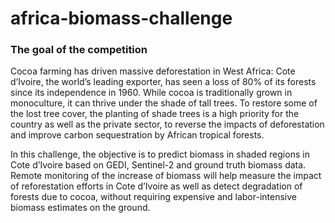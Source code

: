 # africa-biomass-challenge
### The goal of the competition
<p>
Cocoa farming has driven massive deforestation in West Africa: Cote d’Ivoire, the world’s leading exporter, has seen a loss of 80% of its forests since its independence in 1960. While cocoa is traditionally grown in monoculture, it can thrive under the shade of tall trees. To restore some of the lost tree cover, the planting of shade trees is a high priority for the country as well as the private sector, to reverse the impacts of deforestation and improve carbon sequestration by African tropical forests.

In this challenge, the objective is to predict biomass in shaded regions in Cote d’Ivoire based on GEDI, Sentinel-2 and ground truth biomass data. Remote monitoring of the increase of biomass will help measure the impact of reforestation efforts in Cote d’Ivoire as well as detect degradation of forests due to cocoa, without requiring expensive and labor-intensive biomass estimates on the ground.



</p>
